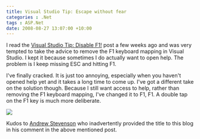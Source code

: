 ```yaml
---
title: Visual Studio Tip: Escape without fear
categories : .Net
tags : ASP.Net
date: 2008-08-27 13:07:00 +10:00
---
```


 I read the [Visual Studio Tip: Disable F1!][0] post a few weeks ago and was very tempted to take the advice to remove the F1 keyboard mapping in Visual Studio. I kept it because sometimes I do actually want to open help. The problem is I keep missing ESC and hitting F1. 

 I've finally cracked. It is just too annoying, especially when you haven't opened help yet and it takes a long time to come up. I've got a different take on the solution though. Because I still want access to help, rather than removing the F1 keyboard mapping, I've changed it to F1, F1. A double tap on the F1 key is much more deliberate. 

![][1]

 Kudos to [Andrew Stevenson][2] who inadvertently provided the title to this blog in his comment in the above mentioned post. 

[0]: http://weblogs.asp.net/infinitiesloop/archive/2008/07/18/visual-studio-tip-disable-f1.aspx
[1]: //blogfiles/2008%2f9%2fEscapeWithoutFear.jpg
[2]: http://weblogs.asp.net/andrewseven

